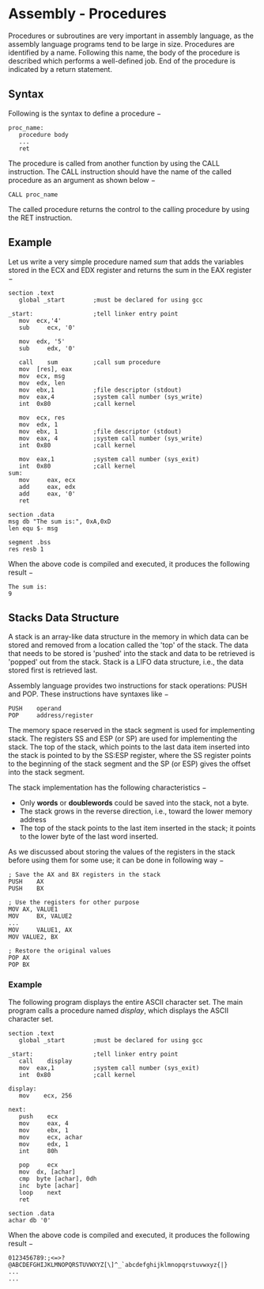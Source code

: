 # Assembly - Procedures

Procedures or subroutines are very important in assembly language, as the assembly language programs tend to be large in size. Procedures are identified by a name. Following this name, the body of the procedure is described which performs a well-defined job. End of the procedure is indicated by a return statement.

## Syntax

Following is the syntax to define a procedure −

```
proc_name:
   procedure body
   ...
   ret
```

The procedure is called from another function by using the CALL instruction. The CALL instruction should have the name of the called procedure as an argument as shown below −

```
CALL proc_name

```

The called procedure returns the control to the calling procedure by using the RET instruction.

## Example

Let us write a very simple procedure named *sum* that adds the variables stored in the ECX and EDX register and returns the sum in the EAX register −

```
section	.text
   global _start        ;must be declared for using gcc
	
_start:	                ;tell linker entry point
   mov	ecx,'4'
   sub     ecx, '0'
	
   mov 	edx, '5'
   sub     edx, '0'
	
   call    sum          ;call sum procedure
   mov 	[res], eax
   mov	ecx, msg	
   mov	edx, len
   mov	ebx,1	        ;file descriptor (stdout)
   mov	eax,4	        ;system call number (sys_write)
   int	0x80	        ;call kernel
	
   mov	ecx, res
   mov	edx, 1
   mov	ebx, 1	        ;file descriptor (stdout)
   mov	eax, 4	        ;system call number (sys_write)
   int	0x80	        ;call kernel
	
   mov	eax,1	        ;system call number (sys_exit)
   int	0x80	        ;call kernel
sum:
   mov     eax, ecx
   add     eax, edx
   add     eax, '0'
   ret
	
section .data
msg db "The sum is:", 0xA,0xD 
len equ $- msg   

segment .bss
res resb 1
```

When the above code is compiled and executed, it produces the following result −

```
The sum is:
9

```

## Stacks Data Structure

A stack is an array-like data structure in the memory in which data can be stored and removed from a location called the 'top' of the stack. The data that needs to be stored is 'pushed' into the stack and data to be retrieved is 'popped' out from the stack. Stack is a LIFO data structure, i.e., the data stored first is retrieved last.

Assembly language provides two instructions for stack operations: PUSH and POP. These instructions have syntaxes like −

```
PUSH    operand
POP     address/register

```

The memory space reserved in the stack segment is used for implementing stack. The registers SS and ESP (or SP) are used for implementing the stack. The top of the stack, which points to the last data item inserted into the stack is pointed to by the SS:ESP register, where the SS register points to the beginning of the stack segment and the SP (or ESP) gives the offset into the stack segment.

The stack implementation has the following characteristics −

- Only **words** or **doublewords** could be saved into the stack, not a byte.
- The stack grows in the reverse direction, i.e., toward the lower memory address
- The top of the stack points to the last item inserted in the stack; it points to the lower byte of the last word inserted.

As we discussed about storing the values of the registers in the stack before using them for some use; it can be done in following way −

```
; Save the AX and BX registers in the stack
PUSH    AX
PUSH    BX

; Use the registers for other purpose
MOV	AX, VALUE1
MOV 	BX, VALUE2
...
MOV 	VALUE1, AX
MOV	VALUE2, BX

; Restore the original values
POP	AX
POP	BX
```

### Example

The following program displays the entire ASCII character set. The main program calls a procedure named *display*, which displays the ASCII character set.

```
section	.text
   global _start        ;must be declared for using gcc
	
_start:	                ;tell linker entry point
   call    display
   mov	eax,1	        ;system call number (sys_exit)
   int	0x80	        ;call kernel
	
display:
   mov    ecx, 256
	
next:
   push    ecx
   mov     eax, 4
   mov     ebx, 1
   mov     ecx, achar
   mov     edx, 1
   int     80h
	
   pop     ecx	
   mov	dx, [achar]
   cmp	byte [achar], 0dh
   inc	byte [achar]
   loop    next
   ret
	
section .data
achar db '0'  
```

When the above code is compiled and executed, it produces the following result −

```
0123456789:;<=>?@ABCDEFGHIJKLMNOPQRSTUVWXYZ[\]^_`abcdefghijklmnopqrstuvwxyz{|}
...
...
```